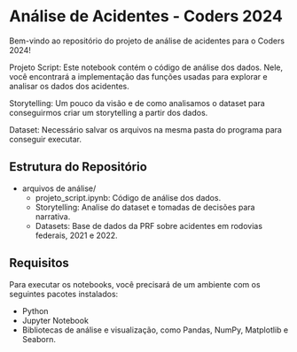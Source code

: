 # Análise de Acidentes - Coders 2024

Bem-vindo ao repositório do projeto de análise de acidentes para o Coders 2024!

Projeto Script: Este notebook contém o código de análise dos dados. Nele, você encontrará a implementação das funções usadas para explorar e analisar os dados dos acidentes.

Storytelling: Um pouco da visão e de como analisamos o dataset para conseguirmos criar um storytelling a partir dos dados.

Dataset: Necessário salvar os arquivos na mesma pasta do programa para conseguir executar.

## Estrutura do Repositório

- arquivos de análise/
  - projeto_script.ipynb: Código de análise dos dados.
  - Storytelling: Analise do dataset e tomadas de decisões para narrativa. 
  - Datasets: Base de dados da PRF sobre acidentes em rodovias federais, 2021 e 2022.

## Requisitos

Para executar os notebooks, você precisará de um ambiente com os seguintes pacotes instalados:

- Python
- Jupyter Notebook
- Bibliotecas de análise e visualização, como Pandas, NumPy, Matplotlib e Seaborn.
